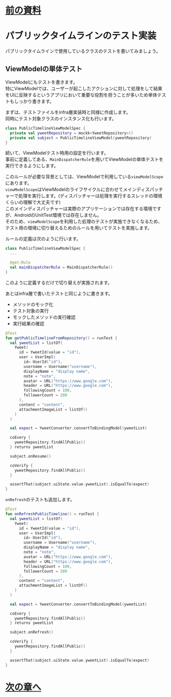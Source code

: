# [前の資料](./3_DI実装.md)
# パブリックタイムラインのテスト実装
パブリックタイムラインで使用しているクラスのテストを書いてみましょう。  

## ViewModelの単体テスト

ViewModelにもテストを書きます。  
特にViewModelでは、ユーザーが起こしたアクションに対して処理をして結果をUIに反映するというアプリにおいて重要な役割を担うことが多いため単体テストもしっかり書きます。  

まずは、テストファイルをinfra層実装時と同様に作成します。  
同時にテスト対象クラスのインスタンス化も行います。  

```Kotlin
class PublicTimelineViewModelSpec {
  private val yweetRepository = mockk<YweetRepository>()
  private val subject = PublicTimelineViewModel(yweetRepository)
}
```

続いて、ViewModelテスト時用の設定を行います。  
事前に定義してある、`MainDispatcherRule`を用いてViewModelの単体テストを実行できるようにします。  

このルールが必要な背景としては、ViewModelで利用している`viewModelScope`にあります。  
`viewModelScope`はViewModelのライフサイクルに合わせてメインディスパッチャーで処理を実行します。(ディスパッチャーは処理を実行するスレッドの環境くらいの理解で大丈夫です)  
このメインディスパッチャーは実際のアプリケーションでは存在する環境ですが、AndroidのUnitTest環境では存在しません。  
そのため、`viewModelScope`を利用した処理のテストが実施できなくなるため、テスト用の環境に切り替えるためのルールを用いてテストを実施します。  

ルールの定義は次のように行います。  

```Kotlin
class PublicTimelineViewModelSpec {
  ...

  @get:Rule
  val mainDispatcherRule = MainDispatcherRule()
}
```

このように定義するだけで切り替えが実施されます。  

あとはinfra層で書いたテストと同じように書きます。  

- メソッドのモック化
- テスト対象の実行
- モックしたメソッドの実行確認
- 実行結果の確認

```Kotlin
@Test
fun getPublicTimelineFromRepository() = runTest {
  val yweetList = listOf(
    Yweet(
      id = YweetId(value = "id"),
      user = UserImpl(
        id= UserId("id"),
        username = Username("username"),
        displayName = "display name",
        note = "note",
        avatar = URL("https://www.google.com"),
        header = URL("https://www.google.com"),
        followingCount = 100,
        followerCount = 200
      ),
      content = "content",
      attachmentImageList = listOf()
    )
  )

  val expect = YweetConverter.convertToBindingModel(yweetList)

  coEvery {
    yweetRepository.findAllPublic()
  } returns yweetList

  subject.onResume()

  coVerify {
    yweetRepository.findAllPublic()
  }

  assertThat(subject.uiState.value.yweetList).isEqualTo(expect)
}
```

`onRefresh`のテストも追加します。  

```Kotlin
@Test
fun onRefreshPublicTimeline() = runTest {
  val yweetList = listOf(
    Yweet(
      id = YweetId(value = "id"),
      user = UserImpl(
        id= UserId("id"),
        username = Username("username"),
        displayName = "display name",
        note = "note",
        avatar = URL("https://www.google.com"),
        header = URL("https://www.google.com"),
        followingCount = 100,
        followerCount = 200
      ),
      content = "content",
      attachmentImageList = listOf()
    )
  )

  val expect = YweetConverter.convertToBindingModel(yweetList)

  coEvery {
    yweetRepository.findAllPublic()
  } returns yweetList

  subject.onRefresh()

  coVerify {
    yweetRepository.findAllPublic()
  }

  assertThat(subject.uiState.value.yweetList).isEqualTo(expect)
}
```

# [次の章へ](../3.ログイン/1_ログイン機能概要.md)
